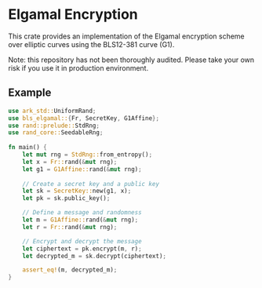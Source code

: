 # Elgamal Encryption

This crate provides an implementation of the Elgamal encryption scheme over elliptic curves using the BLS12-381 curve (G1).

Note: this repository has not been thoroughly audited. Please take your own risk if you use it in production environment.

## Example

```rust
use ark_std::UniformRand;
use bls_elgamal::{Fr, SecretKey, G1Affine};
use rand::prelude::StdRng;
use rand_core::SeedableRng;
    
fn main() {
    let mut rng = StdRng::from_entropy();
    let x = Fr::rand(&mut rng);
    let g1 = G1Affine::rand(&mut rng);
    
    // Create a secret key and a public key
    let sk = SecretKey::new(g1, x);
    let pk = sk.public_key();

    // Define a message and randomness
    let m = G1Affine::rand(&mut rng);
    let r = Fr::rand(&mut rng);

    // Encrypt and decrypt the message
    let ciphertext = pk.encrypt(m, r);
    let decrypted_m = sk.decrypt(ciphertext);

    assert_eq!(m, decrypted_m);
}
```